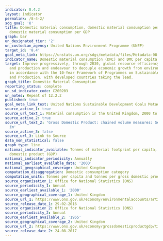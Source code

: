 ```yaml
---
indicator: 8.4.2
layout: indicator
permalink: /8-4-2/
sdg_goal: '8'
title: Domestic material consumption, domestic material consumption per capita, and
  domestic material consumption per GDP
graph: bar
un_designated_tier: '2'
un_custodian_agency: United Nations Environment Programme (UNEP)
target_id: '8.4'
goal_meta_link: https://unstats.un.org/sdgs/metadata/files/Metadata-08-04-02.pdf
indicator_name: Domestic material consumption (DMC) and DMC per capita, per GDP
target: Improve progressively, through 2030, global resource efficiency in consumption
  and production and endeavour to decouple economic growth from environmental degradation,
  in accordance with the 10-Year Framework of Programmes on Sustainable Consumption
  and Production, with developed countries taking the lead.
graph_title: Domestic Material Consumption
reporting_status: complete
un_sd_indicator_code: C200203
un_notes: Repeat of 12.2.2
published: true
goal_meta_link_text: United Nations Sustainable Development Goals Metadata (pdf 58kB)
source_active_1: true
source_url_text_1: Material consumption in the United Kingdom, 2000 to 2013
source_active_2: true
source_url_text_2: 'Gross Domestic Product: chained volume measures: Seasonally adjusted
  £m'
source_active_3: false
source_url_3: Link to Source
data_non_statistical: false
graph_type: line
national_indicator_available: Tonnes of material footprint per capita, and per gross
  domestic product (GDP)
national_indicator_periodicity: Annually
national_earliest_available_data: '2000'
national_geographical_coverage: United Kingdom
computation_disaggregation: Domestic consumption category
computation_units: Tonnes per capita and tonnes per gross domestic product (GDP) (£m)
source_organisation_1: Office for National Statistics (ONS)
source_periodicity_1: Annual
source_earliest_available_1: '2000'
source_geographical_coverage_1: United Kingdom
source_url_1: https://www.ons.gov.uk/economy/environmentalaccounts/articles/ukenvironmentalaccountshowmuchmaterialistheukconsuming/ukenvironmentalaccountshowmuchmaterialistheukconsuming
source_release_date_1: 29-02-2016
source_organisation_2: Office for National Statistics (ONS)
source_periodicity_2: Annual
source_earliest_available_2: '1955'
source_geographical_coverage_2: United Kingdom
source_url_2: https://www.ons.gov.uk/economy/grossdomesticproductgdp/timeseries/abmi/pn2
source_release_date_2: 24-08-2017
---
```

